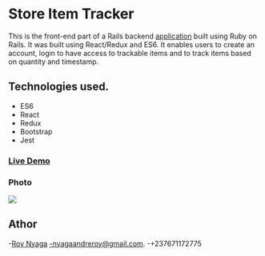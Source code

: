 # Store Item Tracker

This is the front-end part of a Rails backend [application](https://github.com/RoyNyaga/microverse-store-items-tracking) built using Ruby on Rails. It was built using React/Redux and ES6. It enables users to create an account, login to have access to trackable items and to track items based on quantity and timestamp.
## Technologies used.
* ES6
* React
* Redux
* Bootstrap
* Jest

### [Live Demo](https://store-item-tracker-frontend.herokuapp.com/)

### Photo
<img src="https://res.cloudinary.com/it-s-tech/image/upload/v1584549520/Screenshot_from_2020-03-18_17-37-04_uy47hq.png">

## Athor
-[Roy Nyaga](https://github.com/RoyNyaga/)
-nyagaandreroy@gmail.com.
-+237671172775
